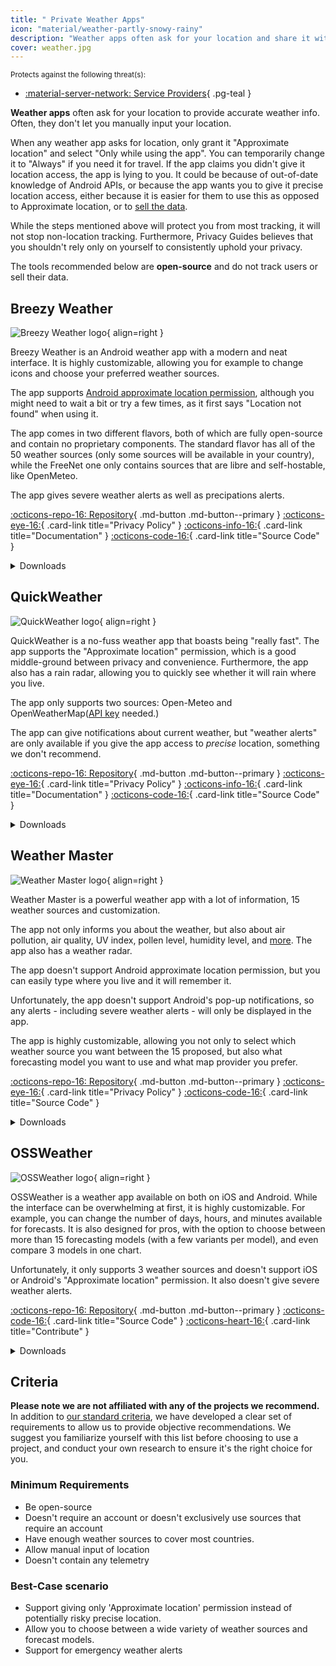 ```yaml
---
title: " Private Weather Apps"
icon: "material/weather-partly-snowy-rainy"
description: "Weather apps often ask for your location and share it with advertisers. Instead, use private open-source weather apps."
cover: weather.jpg
---
```


<small>Protects against the following threat(s):</small>

- [:material-server-network: Service Providers](basics/common-threats.md#privacy-from-service-providers){ .pg-teal }

**Weather apps** often ask for your location to provide accurate weather info. Often, they don't let you manually input your location.

When any weather app asks for location, only grant it "Approximate location" and select "Only while using the app". You can temporarily change it to "Always" if you need it for travel. If the app claims you didn't give it location access, the app is lying to you. It could be because of out-of-date knowledge of Android APIs, or because the app wants you to give it precise location access, either because it is easier for them to use this as opposed to Approximate location, or to [sell the data](https://www.theguardian.com/technology/2019/jan/04/weather-channel-app-lawsuit-location-data-selling).

While the steps mentioned above will protect you from most tracking, it will not stop non-location tracking. Furthermore, Privacy Guides believes that you shouldn't rely only on yourself to consistently uphold your privacy.

The tools recommended below  are **open-source** and do not track users or sell their data.

## Breezy Weather

<div class="admonition recommendation" markdown>

![Breezy Weather logo](assets/img/weather/breezy.webp){ align=right }

Breezy Weather is an Android weather app with a modern and neat interface. It is highly customizable, allowing you for example to change icons and choose your preferred weather sources.

The app supports [Android approximate location permission](https://developer.android.com/codelabs/approximate-location), although you might need to wait a bit or try a few times, as it first says "Location not found" when using it.

The app comes in two different flavors, both of which are fully open-source and contain no proprietary components. The standard flavor has all of the 50 weather sources (only some sources will be available in your country), while the FreeNet one only contains sources that are libre and self-hostable, like OpenMeteo.

The app gives severe weather alerts as well as precipations alerts.

[:octicons-repo-16: Repository](https://github.com/breezy-weather/breezy-weather#readme){ .md-button .md-button--primary }
[:octicons-eye-16:](https://github.com/breezy-weather/breezy-weather/blob/main/PRIVACY.md){ .card-link title="Privacy Policy" }
[:octicons-info-16:](https://github.com/breezy-weather/breezy-weather#help){ .card-link title="Documentation" }
[:octicons-code-16:](https://github.com/breezy-weather/breezy-weather){ .card-link title="Source Code" }

<details class="downloads" markdown>
<summary>Downloads</summary>

- [:simple-github: GitHub](https://github.com/breezy-weather/breezy-weather/releases)
- [:simple-fdroid: F-Droid](https://github.com/breezy-weather/breezy-weather/blob/main/INSTALL.md#f-droid-client)

</details>
</div>

## QuickWeather

<div class="admonition recommendation" markdown>

![QuickWeather logo](assets/img/weather/quick.png){ align=right }

QuickWeather is a no-fuss weather app that boasts being "really fast". The app supports the "Approximate location" permission, which is a good middle-ground between privacy and convenience. Furthermore, the app also has a rain radar, allowing you to quickly see whether it will rain where you live.

The app only supports two sources: Open-Meteo and OpenWeatherMap([API key](https://home.openweathermap.org/subscriptions/unauth_subscribe/onecall_30/base) needed.)

The app can give notifications about current weather, but "weather alerts" are only available if you give the app access to *precise* location, something we don't recommend.

[:octicons-repo-16: Repository](https://github.com/TylerWilliamson/QuickWeather#readme){ .md-button .md-button--primary }
[:octicons-eye-16:](https://github.com/TylerWilliamson/QuickWeather/blob/master/PrivacyPolicy.md){ .card-link title="Privacy Policy" }
[:octicons-info-16:](https://github.com/TylerWilliamson/QuickWeather#description){ .card-link title="Documentation" }
[:octicons-code-16:](https://github.com/TylerWilliamson/QuickWeather){ .card-link title="Source Code" }

<details class="downloads" markdown>
<summary>Downloads</summary>

- [:simple-googleplay: Google Play](https://play.google.com/store/apps/details?id=com.ominous.quickweather)
- [:simple-github: GitHub](https://github.com/TylerWilliamson/QuickWeather/releases)

</details>
</div>

## Weather Master

<div class="admonition recommendation" markdown>

![Weather Master logo](assets/img/weather/master.svg){ align=right }

Weather Master is a powerful weather app with a lot of information, 15 weather sources and customization.

The app not only informs you about the weather, but also about air pollution, air quality, UV index, pollen level, humidity level, and [more](https://github.com/PranshulGG/WeatherMaster?tab=readme-ov-file#-features). The app also has a weather radar.

The app doesn't support Android approximate location permission, but you can easily type where you live and it will remember it.

Unfortunately, the app doesn't support Android's pop-up notifications, so any alerts - including severe weather alerts - will only be displayed in the app.

The app is highly customizable, allowing you not only to select which weather source you want between the 15 proposed, but also what forecasting model you want to use and what map provider you prefer.

[:octicons-repo-16: Repository](https://github.com/PranshulGG/WeatherMaster#readme){ .md-button .md-button--primary }
[:octicons-eye-16:](https://github.com/PranshulGG/WeatherMaster/blob/8146997ca09d2ff3720ee0e38fe9fec02e9bd62c/app/src/main/assets/pages/aboutPages/PrivacyPolicy.html#L58-L142){ .card-link title="Privacy Policy" }
[:octicons-code-16:](https://github.com/PranshulGG/WeatherMaster){ .card-link title="Source Code" }

<details class="downloads" markdown>
<summary>Downloads</summary>

- [:simple-github: GitHub](https://github.com/PranshulGG/WeatherMaster/releases)

</details>
</div>

## OSSWeather

<div class="admonition recommendation" markdown>

![OSSWeather logo](assets/img/weather/oss.png){ align=right }

OSSWeather is a weather app available on both on iOS and Android. While the interface can be overwhelming at first, it is highly customizable. For example, you can change the number of days,  hours, and minutes available for forecasts. It is also designed for pros, with the option to choose between more than 15 forecasting models (with a few variants per model), and even compare 3 models in one chart.

Unfortunately, it only supports 3 weather sources and doesn't support iOS or Android's "Approximate location" permission. It also doesn't give severe weather alerts.

[:octicons-repo-16: Repository](https://github.com/Akylas/oss-weather#readme){ .md-button .md-button--primary }
[:octicons-code-16:](https://github.com/Akylas/oss-weather){ .card-link title="Source Code" }
[:octicons-heart-16:](https://github.com/sponsors/farfromrefug){ .card-link title="Contribute" }

<details class="downloads" markdown>
<summary>Downloads</summary>

- [:simple-googleplay: Google Play](https://play.google.com/store/apps/details?id=com.akylas.weather)
- [:simple-appstore: App Store](https://apps.apple.com/app/id1499117252)
- [:simple-android: GitHub](https://github.com/Akylas/oss-weather/releases)

</details>

</div>

## Criteria

**Please note we are not affiliated with any of the projects we recommend.** In addition to [our standard criteria](about/criteria.md), we have developed a clear set of requirements to allow us to provide objective recommendations. We suggest you familiarize yourself with this list before choosing to use a project, and conduct your own research to ensure it's the right choice for you.

### Minimum Requirements

- Be open-source
- Doesn't require an account or doesn't exclusively use sources that require an account
- Have enough weather sources to cover most countries.
- Allow manual input of location
- Doesn't contain any telemetry

### Best-Case scenario

- Support giving only 'Approximate location' permission instead of potentially risky precise location.
- Allow you to choose between a wide variety of weather sources and forecast models.
- Support for emergency weather alerts
